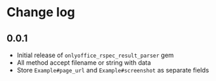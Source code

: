 # Change log

## 0.0.1
* Initial release of `onlyoffice_rspec_result_parser` gem
* All method accept filename or string with data
* Store `Example#page_url` and `Example#screenshot` as separate fields